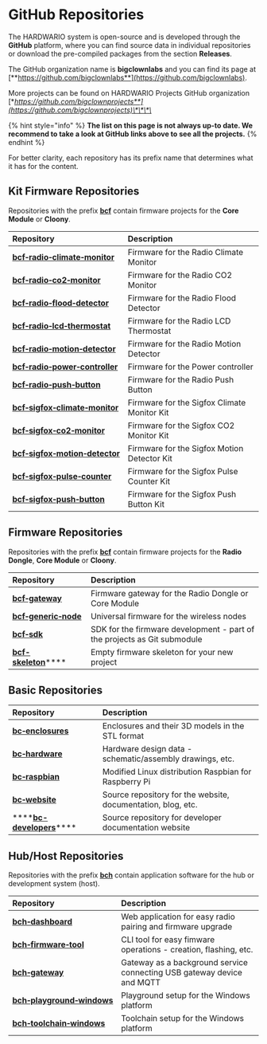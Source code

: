 # GitHub Repositories

The HARDWARIO system is open-source and is developed through the **GitHub** platform, where you can find source data in individual repositories or download the pre-compiled packages from the section **Releases**.

The GitHub organization name is **bigclownlabs** and you can find its page at [**https://github.com/bigclownlabs**](https://github.com/bigclownlabs).

More projects can be found on HARDWARIO Projects GitHub organization [**https://github.com/bigclownprojects**](https://github.com/bigclownprojects)\*\*\*\*

{% hint style="info" %}
**The list on this page is not always up-to date. We recommend to take a look at GitHub links above to see all the projects.**
{% endhint %}

For better clarity, each repository has its prefix name that determines what it has for the content.

## Kit Firmware Repositories

Repositories with the prefix [**bcf**](https://github.com/bigclownlabs?q=bcf) contain firmware projects for the **Core Module** or **Cloony**.

| Repository | Description |
| :--- | :--- |
| [**bcf‑radio‑climate‑monitor**](https://github.com/bigclownlabs/bcf-radio-climate-monitor) | Firmware for the Radio Climate Monitor |
| [**bcf‑radio‑co2‑monitor**](https://github.com/bigclownlabs/bcf-radio-co2-monitor) | Firmware for the Radio CO2 Monitor |
| [**bcf‑radio‑flood‑detector**](https://github.com/bigclownlabs/bcf-radio-flood-detector) | Firmware for the Radio Flood Detector |
| [**bcf‑radio‑lcd‑thermostat**](https://github.com/bigclownlabs/bcf-radio-lcd-thermostat) | Firmware for the Radio LCD Thermostat |
| [**bcf‑radio‑motion‑detector**](https://github.com/bigclownlabs/bcf-radio-motion-detector) | Firmware for the Radio Motion Detector |
| [**bcf‑radio‑power‑controller**](https://github.com/bigclownlabs/bcf-radio-power-controller) | Firmware for the Power controller |
| [**bcf‑radio‑push‑button**](https://github.com/bigclownlabs/bcf-radio-push-button) | Firmware for the Radio Push Button |
| [**bcf‑sigfox‑climate‑monitor**](https://github.com/bigclownlabs/bcf-sigfox-climate-monitor) | Firmware for the Sigfox Climate Monitor Kit |
| [**bcf‑sigfox‑co2‑monitor**](https://github.com/bigclownlabs/bcf-sigfox-co2-monitor) | Firmware for the Sigfox CO2 Monitor Kit |
| [**bcf‑sigfox‑motion‑detector**](https://github.com/bigclownlabs/bcf-sigfox-motion-detector) | Firmware for the Sigfox Motion Detector Kit |
| [**bcf‑sigfox‑pulse‑counter**](https://github.com/bigclownlabs/bcf-sigfox-pulse-counter) | Firmware for the Sigfox Pulse Counter Kit |
| [**bcf‑sigfox‑push‑button**](https://github.com/bigclownlabs/bcf-sigfox-push-button) | Firmware for the Sigfox Push Button Kit |

## Firmware Repositories

Repositories with the prefix [**bcf**](https://github.com/bigclownlabs?q=bcf) contain firmware projects for the **Radio Dongle**, **Core Module** or **Cloony**.

| Repository | Description |
| :--- | :--- |
| [**bcf‑gateway**](https://github.com/bigclownlabs/bcf-gateway) | Firmware gateway for the Radio Dongle or Core Module |
| [**bcf‑generic‑node**](https://github.com/bigclownlabs/bcf-generic-node) | Universal firmware for the wireless nodes |
| [**bcf‑sdk**](https://github.com/bigclownlabs/bcf-sdk) | SDK for the firmware development - part of the projects as Git submodule |
| [**bcf-skeleton**](https://github.com/bigclownlabs/bcf-skeleton)\*\*\*\* | Empty firmware skeleton for your new project |

## Basic Repositories

| Repository | Description |
| :--- | :--- |
| [**bc‑enclosures**](https://github.com/bigclownlabs/bc-enclosures) | Enclosures and their 3D models in the STL format |
| [**bc‑hardware**](https://github.com/bigclownlabs/bc-hardware) | Hardware design data - schematic/assembly drawings, etc. |
| [**bc‑raspbian**](https://github.com/bigclownlabs/bc-raspbian) | Modified Linux distribution Raspbian for Raspberry Pi |
| [**bc‑website**](https://github.com/bigclownlabs/bc-website) | Source repository for the website, documentation, blog, etc. |
| \*\*\*\*[**bc-developers**](https://github.com/bigclownlabs/bc-developers)\*\*\*\* | Source repository for developer documentation website |

## Hub/Host Repositories

Repositories with the prefix [**bch**](https://github.com/bigclownlabs?q=bch) contain application software for the hub or development system \(host\).

| Repository | Description |
| :--- | :--- |
| [**bch‑dashboard**](https://github.com/bigclownlabs/bch-dashboard) | Web application for easy radio pairing and firmware upgrade |
| [**bch‑firmware‑tool**](https://github.com/bigclownlabs/bch-firmware-tool) | CLI tool for easy fimware operations - creation, flashing, etc. |
| [**bch‑gateway**](https://github.com/bigclownlabs/bch-gateway) | Gateway as a background service connecting USB gateway device and MQTT |
| [**bch‑playground‑windows**](https://github.com/bigclownlabs/bch-playground-windows) | Playground setup for the Windows platform |
| [**bch‑toolchain‑windows**](https://github.com/bigclownlabs/bch-toolchain-windows) | Toolchain setup for the Windows platform |

